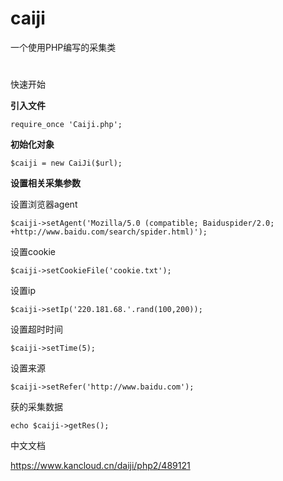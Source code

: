 # caiji
一个使用PHP编写的采集类
#
快速开始

**引入文件**

```
require_once 'Caiji.php';
```

**初始化对象**

```
$caiji = new CaiJi($url);
```

**设置相关采集参数**

设置浏览器agent

```
$caiji->setAgent('Mozilla/5.0 (compatible; Baiduspider/2.0; +http://www.baidu.com/search/spider.html)');
```

设置cookie

```
$caiji->setCookieFile('cookie.txt');
```

设置ip

```
$caiji->setIp('220.181.68.'.rand(100,200));
```

设置超时时间

```
$caiji->setTime(5);
```

设置来源

```
$caiji->setRefer('http://www.baidu.com');
```

获的采集数据

```
echo $caiji->getRes();
```

中文文档

https://www.kancloud.cn/daiji/php2/489121
